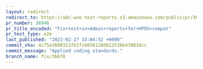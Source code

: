 ```yaml
---
layout: redirect
redirect_to: https://a8c-woo-test-reports.s3.amazonaws.com/public/pr/36946/e2e/index.html
pr_number: 36946
pr_title_encoded: "Fix+test+in+Admin+reports+for+HPOS+compat"
pr_test_type: e2e
last_published: "2023-02-27 15:04:52 +0000"
commit_sha: 4c75a3600311fb1fcb058128db12536b470834cc
commit_message: "Applied coding standards."
branch_name: fix/36678
---
```

